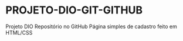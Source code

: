 # PROJETO-DIO-GIT-GITHUB
Projeto DIO Repositório no GitHub
Página simples de cadastro feito em HTML/CSS
